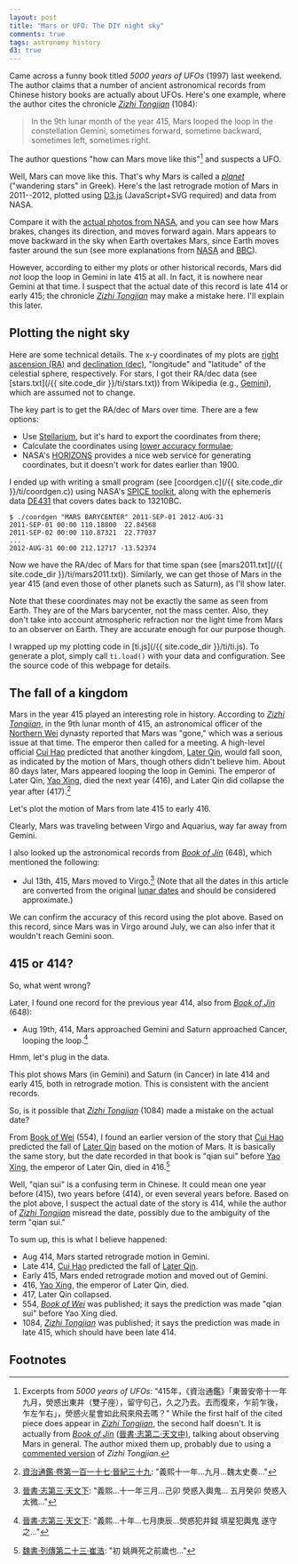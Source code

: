 ```yaml
---
layout: post
title: "Mars or UFO: The DIY night sky"
comments: true
tags: astronomy history
d3: true
---
```

Came across a funny book titled _5000 years of UFOs_ (1997) last weekend.
The author claims that a number of ancient astronomical records from Chinese
history books are actually about UFOs.
Here's one example, where the author cites the chronicle
[_Zizhi Tongjian_][zztj] (1084):

> In the 9th lunar month of the year 415, Mars looped the loop in the constellation Gemini, sometimes forward, sometime backward, sometimes left, sometimes right.

The author questions "how can Mars move like this"[^1] and
suspects a UFO.

Well, Mars can move like this.
That's why Mars is called a [_planet_](http://en.wikipedia.org/wiki/Planet)
("wandering stars" in Greek).
Here's the last retrograde motion of Mars in 2011--2012,
plotted using [D3.js](http://d3js.org/) (JavaScript+SVG required) and data from NASA.

<center>
<div id="mars2011" title="Mars (2011-2012)"></div>
</center>

Compare it with the
[actual photos from NASA](http://apod.nasa.gov/apod/ap120809.html),
and you can see how Mars brakes, changes its direction, and moves forward again.
Mars appears to move backward in the sky
when Earth overtakes Mars, since Earth moves faster around the sun
(see more explanations from
[NASA](http://mars.nasa.gov/allaboutmars/nightsky/nightsky04/)
and
[BBC](http://www.youtube.com/watch?v=kbynKfNfHk4)).

However,
according to either my plots or other historical records,
Mars did _not_ loop the loop in Gemini in late 415 at all.
In fact, it is nowhere near Gemini at that time.
I suspect that the actual date of this record is late 414 or early 415;
the chronicle [_Zizhi Tongjian_][zztj] may make a mistake here.
I'll explain this later.


Plotting the night sky
----------------------

Here are some technical details.
The x-y coordinates of my plots are
[right ascension (RA)](http://en.wikipedia.org/wiki/Right_ascension) and
[declination (dec)](http://en.wikipedia.org/wiki/Declination),
"longitude" and "latitude" of the celestial sphere, respectively.
For stars, I got their RA/dec data
(see [stars.txt](/{{ site.code_dir }}/ti/stars.txt))
from Wikipedia (e.g.,
[Gemini](http://en.wikipedia.org/wiki/List_of_stars_in_Gemini)),
which are assumed not to change.

The key part is to get the RA/dec of Mars over time.
There are a few options:

* Use [Stellarium][stellarium], but it's hard to export the coordinates from there;
* Calculate the coordinates using
[lower accuracy formulae](http://ssd.jpl.nasa.gov/?planet_pos);
* NASA's [HORIZONS](http://ssd.jpl.nasa.gov/?horizons) provides a nice web service
for generating coordinates, but it doesn't work for dates earlier than 1900.

I ended up with writing a small program (see
[coordgen.c](/{{ site.code_dir }}/ti/coordgen.c))
using NASA's [SPICE toolkit](http://naif.jpl.nasa.gov/),
along with the ephemeris data
[DE431](http://naif.jpl.nasa.gov/pub/naif/generic_kernels/spk/planets/)
that covers dates back to 13210BC.

	$ ./coordgen "MARS BARYCENTER" 2011-SEP-01 2012-AUG-31
	2011-SEP-01 00:00 110.18800  22.84568
	2011-SEP-02 00:00 110.87321  22.77037
	...
	2012-AUG-31 00:00 212.12717 -13.52374

Now we have the RA/dec of Mars for that time span
(see [mars2011.txt](/{{ site.code_dir }}/ti/mars2011.txt)).
Similarly, we can get those of Mars in the year 415
(and even those of other planets such as Saturn),
as I'll show later. 

Note that these coordinates may not be exactly the same as seen from Earth.
They are of the Mars barycenter, not the mass center.
Also, they don't take into account atmospheric refraction nor the
light time from Mars to an observer on Earth.
They are accurate enough for our purpose though.

I wrapped up my plotting code in [ti.js](/{{ site.code_dir }}/ti/ti.js).
To generate a plot, simply call `ti.load()` with your data and configuration.
See the source code of this webpage for details.

The fall of a kingdom
---------------------

Mars in the year 415 played an interesting role in history.
According to [_Zizhi Tongjian_][zztj],
in the 9th lunar month of 415,
an astronomical officer of the [Northern Wei](http://en.wikipedia.org/wiki/Northern_Wei)
dynasty reported that Mars was "gone," which was a serious issue at that time.
The emperor then called for a meeting.
A high-level official [Cui Hao][cuihao]
predicted that another kingdom, [Later Qin][houqin], would fall soon,
as indicated by the motion of Mars,
though others didn't believe him.
About 80 days later, Mars appeared looping the loop in Gemini.
The emperor of Later Qin, [Yao Xing][yaoxing],
died the next year (416), and Later Qin did collapse the year after (417).[^2]

Let's plot the motion of Mars from late 415 to early 416.

<center>
<div id="mars415" title="Mars (415-416)"></div>
</center>

Clearly, Mars was traveling between Virgo and Aquarius, way far away from Gemini.

I also looked up the astronomical records from
[_Book of Jin_][jinshu] (648), which mentioned the following:

* Jul 13th, 415, Mars moved to Virgo.[^3]
(Note that all the dates in this article are converted from the original
[lunar dates](http://en.wikipedia.org/wiki/Chinese_calendar)
and should be considered approximate.)

We can confirm the accuracy of this record using the plot above.
Based on this record, since Mars was in Virgo around July,
we can also infer that it wouldn't reach Gemini soon.

415 or 414?
-----------

So, what went wrong?

Later, I found one record for the previous year 414,
also from [_Book of Jin_][jinshu] (648):

* Aug 19th, 414, Mars approached Gemini and Saturn approached Cancer, 
looping the loop.[^4]

Hmm, let's plug in the data.

<center>
<div id="mars414" title="Mars and Saturn (414-415)"></div>
</center>

This plot shows Mars (in Gemini) and Saturn (in Cancer) in late 414 and early 415,
both in retrograde motion.
This is consistent with the ancient records.

So, is it possible that [_Zizhi Tongjian_][zztj] (1084) made a mistake on the actual date?

From [Book of Wei][weishu] (554),
I found an earlier version of the story
that [Cui Hao][cuihao] predicted the fall of [Later Qin][houqin]
based on the motion of Mars.
It is basically the same story, but the date recorded in that book is
"qian sui" before [Yao Xing][yaoxing], the emperor of Later Qin, died in 416.[^5]

Well, "qian sui" is a confusing term in Chinese.  It could mean
one year before (415), two years before (414), or even
several years before.
Based on the plot above,
I suspect the actual date of the story is 414, while the author
of [_Zizhi Tongjian_][zztj] misread the date,
possibly due to the ambiguity of the term "qian sui."

To sum up, this is what I believe happened:

* Aug 414, Mars started retrograde motion in Gemini.
* Late 414, [Cui Hao][cuihao] predicted the fall of [Later Qin][houqin].
* Early 415, Mars ended retrograde motion and moved out of Gemini.
* 416, [Yao Xing][yaoxing], the emperor of Later Qin, died.
* 417, Later Qin collapsed.
* 554, [_Book of Wei_][weishu] was published;
it says the prediction was made "qian sui" before Yao Xing died.
* 1084, [_Zizhi Tongjian_][zztj] was published;
it says the prediction was made in late 415,
which should have been late 414.

[zztj]: http://en.wikipedia.org/wiki/Zizhi_Tongjian
[zztj-415]: http://zh.wikisource.org/wiki/%E8%B3%87%E6%B2%BB%E9%80%9A%E9%91%92_(%E8%83%A1%E4%B8%89%E7%9C%81%E9%9F%B3%E6%B3%A8)/%E5%8D%B7117
[stellarium]: http://www.stellarium.org/
[cuihao]: http://en.wikipedia.org/wiki/Cui_Hao
[houqin]: http://en.wikipedia.org/wiki/Later_Qin
[yaoxing]: http://en.wikipedia.org/wiki/Yao_Xing
[jinshu]: http://en.wikipedia.org/wiki/Book_of_Jin
[jinshu-tianwen3]: http://zh.wikisource.org/wiki/%E6%99%89%E6%9B%B8/%E5%8D%B7013
[weishu]: http://en.wikipedia.org/wiki/Book_of_Wei

Footnotes
---------

[^1]: Excerpts from _5000 years of UFOs_: "415年，《資治通鑑》「東晉安帝十一年九月，熒惑出東井（雙子座），留守句己，久之乃去。去而復來，乍前乍後，乍左乍右」，熒惑火星會如此飛來飛去嗎？" While the first half of the cited piece does appear in [_Zizhi Tongjian_][zztj], the second half doesn't.  It is actually from [_Book of Jin_][jinshu] ([晉書·志第二·天文中)](http://zh.wikisource.org/wiki/%E6%99%89%E6%9B%B8/%E5%8D%B7012), talking about observing Mars in general.  The author mixed them up, probably due to using a [commented version][zztj-415] of _Zizhi Tongjian_.

[^2]: [資治通鑑·卷第一百一十七·晉紀三十九][zztj-415]: "義熙十一年...九月...魏太史奏..."

[^3]: [晉書·志第三·天文下][jinshu-tianwen3]: "義熙...十一年三月...己卯 熒惑入輿鬼... 五月癸卯 熒惑入太微..."

[^4]: [晉書·志第三·天文下][jinshu-tianwen3]: "義熙...十年...七月庚辰...熒惑犯井鉞 填星犯輿鬼 遂守之..."

[^5]: [魏書·列傳第二十三·崔浩](http://zh.wikisource.org/wiki/%E9%AD%8F%E6%9B%B8/%E5%8D%B735): "初 姚興死之前歲也..."

<script src="/{{ site.code_dir }}/ti/ti.js"></script>
<script>
ti.load("#mars2011", {
  width: 800,
  height: 450,
  margin: {top: 10, left: 10},
  stars: {
    src: "/{{ site.code_dir }}/ti/stars.txt",
    map: ["Cancer", "Leo", "Virgo", "Sextans"],
  },
  planets: [{
    src: "/{{ site.code_dir }}/ti/mars2011.txt",
    attr: ti.marsAttr,
  }],
  duration: 20,
});

ti.load("#mars415", {
  width: 800,
  height: 350,
  margin: {top: 10, bottom: 10},
  offset: {ra: 200},
  stars: {
    src: "/{{site.code_dir}}/ti/stars.txt",
    map: ["Virgo", "Libra", "Scorpius", "Sagittarius", "Capricornus", "Aquarius"],
  },
  planets: [{
    src: "/{{site.code_dir}}/ti/mars415.txt",
    attr: ti.marsAttr,
  }],
  duration: 10,
  font: {
    constellation: "font-size: 80%; font-family: sans-serif;",
    star: "font-size: 70%; font-family: sans-serif;",
  },
});

ti.load("#mars414", {
  width: 800,
  height: 450,
  margin: {top: 10, bottom: 10},
  stars: {
    src: "/{{site.code_dir}}/ti/stars.txt",
    map: ["Gemini", "Cancer"],
  },
  planets: [{
    src: "/{{site.code_dir}}/ti/mars414.txt",
    attr: ti.marsAttr,
  }, {
    src: "/{{site.code_dir}}/ti/saturn414.txt",
    attr: ti.saturnAttr,
  }],
  duration: 18,
});
</script>

